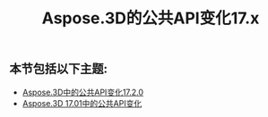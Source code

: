﻿---
title: Aspose.3D的公共API变化17.x
type: docs
weight: 10
url: /zh/net/public-api-changes-in-aspose-3d-17-x/
---
## **本节包括以下主题:**
- [Aspose.3D中的公共API变化17.2.0](/3d/zh/net/public-api-changes-in-aspose-3d-17-2-0/)
- [Aspose.3D 17.01中的公共API变化](/3d/zh/net/public-api-changes-in-aspose-3d-17-01/)

